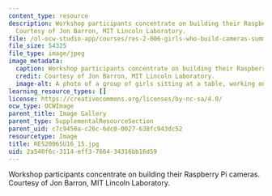 ```yaml
---
content_type: resource
description: Workshop participants concentrate on building their Raspberry Pi cameras.
  Courtesy of Jon Barron, MIT Lincoln Laboratory.
file: /ol-ocw-studio-app/courses/res-2-006-girls-who-build-cameras-summer-2016/2a540f6c3114eff3766434316bb16d59_RES2006SU16_15.jpg
file_size: 54325
file_type: image/jpeg
image_metadata:
  caption: Workshop participants concentrate on building their Raspberry Pi cameras.
  credit: Courtesy of Jon Barron, MIT Lincoln Laboratory.
  image-alt: A photo of a group of girls sitting at a table, working on building cameras.
learning_resource_types: []
license: https://creativecommons.org/licenses/by-nc-sa/4.0/
ocw_type: OCWImage
parent_title: Image Gallery
parent_type: SupplementalResourceSection
parent_uid: c7c9456a-c26c-6dc0-0027-638fc943dc52
resourcetype: Image
title: RES2006SU16_15.jpg
uid: 2a540f6c-3114-eff3-7664-34316bb16d59
---
```

Workshop participants concentrate on building their Raspberry Pi cameras. Courtesy of Jon Barron, MIT Lincoln Laboratory.